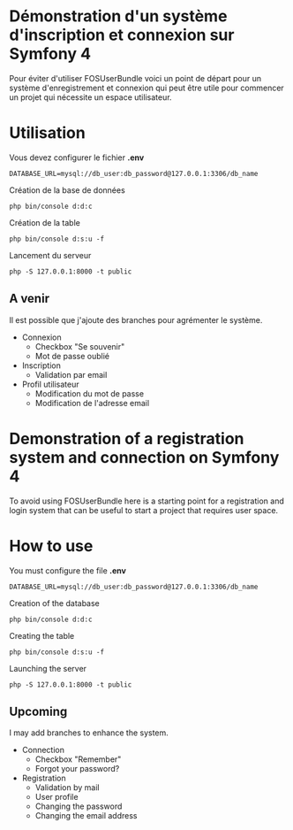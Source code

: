 # Démonstration d'un système d'inscription et connexion sur Symfony 4

Pour éviter d'utiliser FOSUserBundle voici un point de départ pour un système d'enregistrement et connexion qui peut être utile pour commencer un projet qui nécessite un espace utilisateur.

# Utilisation
Vous devez configurer le fichier **.env**

    DATABASE_URL=mysql://db_user:db_password@127.0.0.1:3306/db_name

Création de la base de données

    php bin/console d:d:c

Création de la table

    php bin/console d:s:u -f

Lancement du serveur

    php -S 127.0.0.1:8000 -t public

## A venir

Il est possible que j'ajoute des branches pour agrémenter le système.

 - Connexion
	 - Checkbox "Se souvenir"
	 - Mot de passe oublié
 - Inscription
	 - Validation par email
 - Profil utilisateur
	 - Modification du mot de passe
	 - Modification de l'adresse email


# Demonstration of a registration system and connection on Symfony 4

To avoid using FOSUserBundle here is a starting point for a registration and login system that can be useful to start a project that requires user space.

# How to use
You must configure the file **.env**

    DATABASE_URL=mysql://db_user:db_password@127.0.0.1:3306/db_name

Creation of the database

    php bin/console d:d:c

Creating the table

    php bin/console d:s:u -f

Launching the server

    php -S 127.0.0.1:8000 -t public

## Upcoming

I may add branches to enhance the system.

 - Connection
	 - Checkbox "Remember"
	 - Forgot your password?
 - Registration
 	 - Validation by mail
 	 - User profile
 	 - Changing the password
 	 - Changing the email address